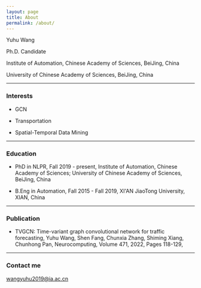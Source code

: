 ```yaml
---
layout: page
title: About
permalink: /about/
---
```


Yuhu Wang

Ph.D. Candidate

Institute of Automation, Chinese Academy of Sciences, BeiJing, China

University of Chinese Academy of Sciences, BeiJing, China

---

### Interests

* GCN

* Transportation

* Spatial-Temporal Data Mining

---

### Education

* PhD in NLPR, Fall 2019 - present, Institute of Automation, Chinese Academy of Sciences; University of Chinese Academy of Sciences, BeiJing, China

* B.Eng in Automation, Fall 2015 - Fall 2019, XI'AN JiaoTong University, XIAN, China

---

### Publication

* TVGCN: Time-variant graph convolutional network for traffic forecasting, Yuhu Wang, Shen Fang, Chunxia Zhang, Shiming Xiang, Chunhong Pan, Neurocomputing, Volume 471, 2022, Pages 118-129,

---

### Contact me

[wangyuhu2019@ia.ac.cn](mailto:wangyuhu2019@ia.ac.cn)

